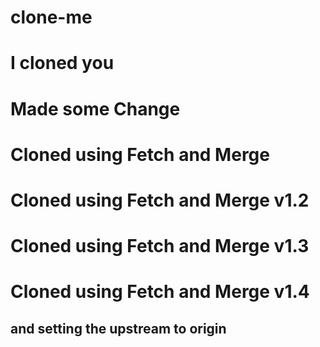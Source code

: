 # clone-me

# I cloned you

# Made some Change

# Cloned using Fetch and Merge

# Cloned using Fetch and Merge v1.2

# Cloned using Fetch and Merge v1.3

# Cloned using Fetch and Merge v1.4 
## and setting the upstream to origin

